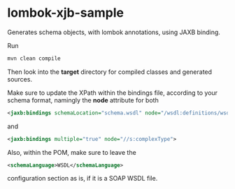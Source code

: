 # lombok-xjb-sample

Generates schema objects, with lombok annotations, using JAXB binding.

Run
```bash
mvn clean compile
```

Then look into the **target** directory for compiled classes and generated sources.

Make sure to update the XPath within the bindings file, according to your schema format, namingly the **node** attribute for both
```xml
<jaxb:bindings schemaLocation="schema.wsdl" node="/wsdl:definitions/wsdl:types/s:schema">
```
and
```xml
<jaxb:bindings multiple="true" node="//s:complexType">
```

Also, within the POM, make sure to leave the 
```xml
<schemaLanguage>WSDL</schemaLanguage>
```
configuration section as is, if it is a SOAP WSDL file. 
